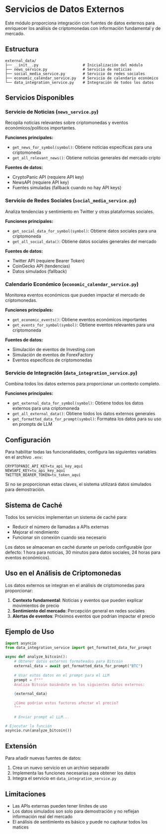 # Servicios de Datos Externos

Este módulo proporciona integración con fuentes de datos externos para enriquecer los análisis de criptomonedas con información fundamental y de mercado.

## Estructura

```
external_data/
├── __init__.py                    # Inicialización del módulo
├── news_service.py                # Servicio de noticias
├── social_media_service.py        # Servicio de redes sociales
├── economic_calendar_service.py   # Servicio de calendario económico
└── data_integration_service.py    # Integración de todos los datos
```

## Servicios Disponibles

### Servicio de Noticias (`news_service.py`)

Recopila noticias relevantes sobre criptomonedas y eventos económicos/políticos importantes.

**Funciones principales:**
- `get_news_for_symbol(symbol)`: Obtiene noticias específicas para una criptomoneda
- `get_all_relevant_news()`: Obtiene noticias generales del mercado cripto

**Fuentes de datos:**
- CryptoPanic API (requiere API key)
- NewsAPI (requiere API key)
- Fuentes simuladas (fallback cuando no hay API keys)

### Servicio de Redes Sociales (`social_media_service.py`)

Analiza tendencias y sentimiento en Twitter y otras plataformas sociales.

**Funciones principales:**
- `get_social_data_for_symbol(symbol)`: Obtiene datos sociales para una criptomoneda
- `get_all_social_data()`: Obtiene datos sociales generales del mercado

**Fuentes de datos:**
- Twitter API (requiere Bearer Token)
- CoinGecko API (tendencias)
- Datos simulados (fallback)

### Calendario Económico (`economic_calendar_service.py`)

Monitorea eventos económicos que pueden impactar el mercado de criptomonedas.

**Funciones principales:**
- `get_economic_events()`: Obtiene eventos económicos importantes
- `get_events_for_symbol(symbol)`: Obtiene eventos relevantes para una criptomoneda

**Fuentes de datos:**
- Simulación de eventos de Investing.com
- Simulación de eventos de ForexFactory
- Eventos específicos de criptomonedas

### Servicio de Integración (`data_integration_service.py`)

Combina todos los datos externos para proporcionar un contexto completo.

**Funciones principales:**
- `get_external_data_for_symbol(symbol)`: Obtiene todos los datos externos para una criptomoneda
- `get_all_external_data()`: Obtiene todos los datos externos generales
- `get_formatted_data_for_prompt(symbol)`: Formatea los datos para su uso en prompts de LLM

## Configuración

Para habilitar todas las funcionalidades, configura las siguientes variables en el archivo `.env`:

```
CRYPTOPANIC_API_KEY=tu_api_key_aquí
NEWSAPI_KEY=tu_api_key_aquí
TWITTER_BEARER_TOKEN=tu_token_aquí
```

Si no se proporcionan estas claves, el sistema utilizará datos simulados para demostración.

## Sistema de Caché

Todos los servicios implementan un sistema de caché para:
- Reducir el número de llamadas a APIs externas
- Mejorar el rendimiento
- Funcionar sin conexión cuando sea necesario

Los datos se almacenan en caché durante un período configurable (por defecto: 1 hora para noticias, 30 minutos para datos sociales, 24 horas para eventos económicos).

## Uso en el Análisis de Criptomonedas

Los datos externos se integran en el análisis de criptomonedas para proporcionar:

1. **Contexto fundamental**: Noticias y eventos que pueden explicar movimientos de precio
2. **Sentimiento del mercado**: Percepción general en redes sociales
3. **Alertas de eventos**: Próximos eventos que podrían impactar el precio

## Ejemplo de Uso

```python
import asyncio
from data_integration_service import get_formatted_data_for_prompt

async def analyze_bitcoin():
    # Obtener datos externos formateados para Bitcoin
    external_data = await get_formatted_data_for_prompt("BTC")
    
    # Usar estos datos en el prompt para el LLM
    prompt = f"""
    Analiza Bitcoin basándote en los siguientes datos externos:
    
    {external_data}
    
    ¿Cómo podrían estos factores afectar el precio?
    """
    
    # Enviar prompt al LLM...

# Ejecutar la función
asyncio.run(analyze_bitcoin())
```

## Extensión

Para añadir nuevas fuentes de datos:

1. Crea un nuevo servicio en un archivo separado
2. Implementa las funciones necesarias para obtener los datos
3. Integra el servicio en `data_integration_service.py`

## Limitaciones

- Las APIs externas pueden tener límites de uso
- Los datos simulados son solo para demostración y no reflejan información real del mercado
- El análisis de sentimiento es básico y puede no capturar todos los matices
